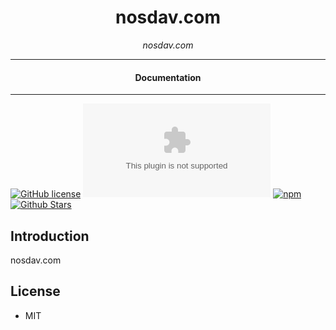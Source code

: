 

<div align="center">  
  <h1>nosdav.com</h1>
</div>

<div align="center">  
<i>nosdav.com</i>
</div>

---

<div align="center">
<h4>Documentation</h4>
</div>

---

[![GitHub license](https://img.shields.io/badge/license-MIT-blue.svg)](https://github.com/nosdav/nosdavcom/blob/gh-pages/LICENSE)
[![npm](https://img.shields.io/npm/v/nosdav.com)](https://npmjs.com/package/nosdav.com)
[![npm](https://img.shields.io/npm/dw/nosdav.com.svg)](https://npmjs.com/package/nosdav.com)
[![Github Stars](https://img.shields.io/github/stars/nosdav/nosdavcom.svg)](https://github.com/nosdav/nosdavcom/)

## Introduction

nosdav.com

## License

- MIT
